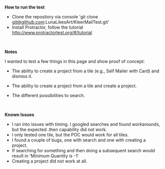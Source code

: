 <b>How to run the test</b>
- Clone the repository via console 'git clone git@github.com:LunaLikesArt/KleerMailTest.git'
- Install Protractor, follow the tutorial http://www.protractortest.org/#/tutorial

<br />

<b>Notes</b>

I wanted to test a few things in this page and show proof of concept:

- The ability to create a project from a tile (e.g., Self Mailer with Card) and dismiss it.

- The ability to create a project from a tile and create a project.

- The different possibilities to search.

<br />

<b>Known Issues</b>
- I ran into issues with timing. I googled searches and found workarounds, but the expected .then capability did not work.
-  I only tested one tile, but the POC would work for all tiles.
-  I found a couple of bugs, one with search and one with creating a project.
  - If searching for something and then doing a subsequent search would result in 'Minimum Quantity is -1'
  - Creating a project did not work at all.
